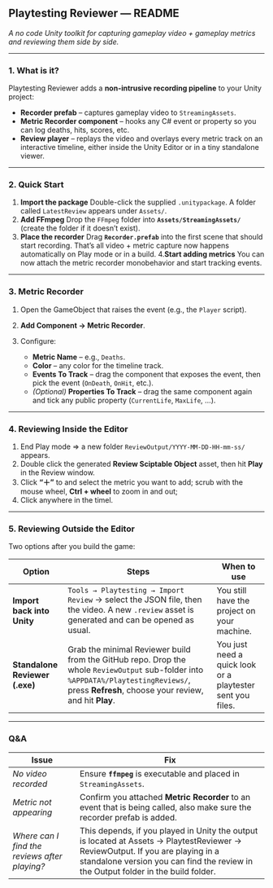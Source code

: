 ## Playtesting Reviewer — README

*A no code Unity toolkit for capturing gameplay video + gameplay metrics and reviewing them side by side.*

---

### 1. What is it?

Playtesting Reviewer adds a **non-intrusive recording pipeline** to your Unity project:

* **Recorder prefab** – captures gameplay video to `StreamingAssets`.
* **Metric Recorder component** – hooks any C# event or property so you can log deaths, hits, scores, etc.
* **Review player** – replays the video and overlays every metric track on an interactive timeline, either inside the Unity Editor or in a tiny standalone viewer.&#x20;

---

### 2. Quick Start

1. **Import the package**
   Double-click the supplied `.unitypackage`. A folder called `LatestReview` appears under `Assets/`.&#x20;
2. **Add FFmpeg**
   Drop the `FFmpeg` folder into **`Assets/StreamingAssets/`** (create the folder if it doesn’t exist).&#x20;
3. **Place the recorder**
   Drag **`Recorder.prefab`** into the first scene that should start recording. That’s all video + metric capture now happens automatically on Play mode or in a build.&#x20;
4.**Start adding metrics**
   You can now attach the metric recorder monobehavior and start tracking events.&#x20;
   
---

### 3. Metric Recorder

1. Open the GameObject that raises the event (e.g., the `Player` script).
2. **Add Component → Metric Recorder**.
3. Configure:

   * **Metric Name** – e.g., `Deaths`.
   * **Color** – any color for the timeline track.
   * **Events To Track** – drag the component that exposes the event, then pick the event (`OnDeath`, `OnHit`, etc.).
   * *(Optional)* **Properties To Track** – drag the same component again and tick any public property (`CurrentLife`, `MaxLife`, …).&#x20;

---

### 4. Reviewing Inside the Editor

1. End Play mode ⇒ a new folder `ReviewOutput/YYYY-MM-DD-HH-mm-ss/` appears.
2. Double click the generated **Review Sciptable Object** asset, then hit **Play** in the Review window.
3. Click **“＋”** to and select the metric you want to add; scrub with the mouse wheel, **Ctrl + wheel** to zoom in and out;
4. Click anywhere in the timel.&#x20;

---

### 5. Reviewing Outside the Editor

Two options after you build the game:

| Option                         | Steps                                                                                                                                                                                         | When to use                                                            |   
| ------------------------------ | --------------------------------------------------------------------------------------------------------------------------------------------------------------------------------------------- | ---------------------------------------------------------------------- | 
| **Import back into Unity**     | `Tools → Playtesting → Import Review` → select the JSON file, then the video. A new `.review` asset is generated and can be opened as usual.                                                  | You still have the project on your machine.                            |   
| **Standalone Reviewer (.exe)** | Grab the minimal Reviewer build from the GitHub repo. Drop the whole `ReviewOutput` sub-folder into `%APPDATA%/PlaytestingReviews/`, press **Refresh**, choose your review, and hit **Play**. | You just need a quick look or a playtester sent you files. |   


---

### Q&A 
| Issue | Fix |
|-------|-----|
| *No video recorded* | Ensure **`ffmpeg`** is executable and placed in `StreamingAssets`. |
| *Metric not appearing* | Confirm you attached **Metric Recorder** to an event that is being called, also make sure the recorder prefab is added. |
| *Where can I find the reviews after playing?* | This depends, if you played in Unity the output is located at Assets -> PlaytestReviewer -> ReviewOutput. If you are playing in a standalone version you can find the review in the Output folder in the build folder.|
